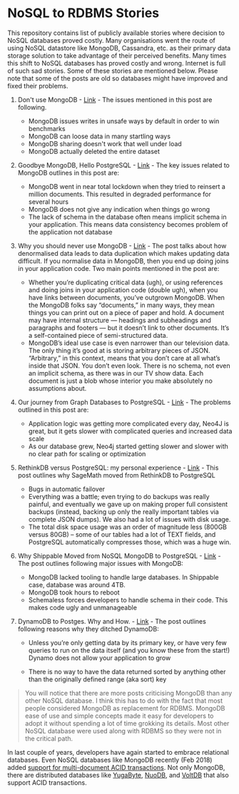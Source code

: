 # NoSQL to RDBMS Stories
This repository contains list of publicly available stories where decision to NoSQL databases proved costly. Many organisations went the route of using NoSQL datastore like MongoDB, Cassandra, etc. as their primary data storage solution to take advantage of their perceived benefits. Many times this shift to NoSQL databases has proved costly and wrong. Internet is full of such sad stories. Some of these stories are mentioned below. Please note that some of the posts are old so databases might have improved and fixed their problems.

1. Don't use MongoDB - [Link](http://pastebin.com/raw/FD3xe6Jt) - The issues mentioned in this post are following. 
   * MongoDB issues writes in unsafe ways by default in order to win benchmarks
   * MongoDB can loose data in many startling ways
   * MongoDB sharing doesn't work that well under load
   * MongoDB actually deleted the entire dataset

2. Goodbye MongoDB, Hello PostgreSQL - [Link](https://developer.olery.com/blog/goodbye-mongodb-hello-postgresql/) - The key issues related to MongoDB outlines in this post are:
   * MongoDB went in near total lockdown when they tried to reinsert a million documents. This resulted in degraded performance for several hours
   * MongoDB does not give any indication when things go wrong
   * The lack of schema in the database often means implicit schema in your application. This means data consistency  becomes problem of the application not database

3. Why you should never use MongoDB -  [Link](http://www.sarahmei.com/blog/2013/11/11/why-you-should-never-use-mongodb/) - The post talks about how denormalised data leads to data duplication which makes updating data difficult. If you normalise data in MongoDB, then you end up doing joins in your application code. Two main points mentioned in the post are:
   *  Whether you’re duplicating critical data (ugh), or using references and doing joins in your application code (double ugh), when you have links between documents, you’ve outgrown MongoDB. When the MongoDB folks say “documents,” in many ways, they mean things you can print out on a piece of paper and hold. A document may have internal structure — headings and subheadings and paragraphs and footers — but it doesn’t link to other documents. It’s a self-contained piece of semi-structured data.
   *  MongoDB’s ideal use case is even narrower than our television data. The only thing it’s good at is storing arbitrary pieces of JSON. “Arbitrary,” in this context, means that you don’t care at all what’s inside that JSON. You don’t even look. There is no schema, not even an implicit schema, as there was in our TV show data. Each document is just a blob whose interior you make absolutely no assumptions about.

4. Our journey from Graph Databases to PostgreSQL - [Link](http://engineering.hipolabs.com/graphdb-to-postgresql/) - The problems outlined in this post are:
   * Application logic was getting more complicated every day, Neo4J is great, but it gets slower with complicated queries and increased data scale
   * As our database grew, Neo4j started getting slower and slower with no clear path for scaling or optimization

5. RethinkDB versus PostgreSQL: my personal experience - [Link](http://blog.sagemath.com/2017/02/09/rethinkdb-vs-postgres.html) - This post outlines why SageMath moved from RethinkDB to PostgreSQL
   * Bugs in automatic failover 
   * Everything was a battle; even trying to do backups was really painful, and eventually we gave up on making proper full consistent backups (instead, backing up only the really important tables via complete JSON dumps). We also had a lot of issues with disk usage.
   * The total disk space usage was an order of magnitude less (800GB versus 80GB) – some of our tables had a lot of TEXT fields, and PostgreSQL automatically compresses those, which was a huge win.

6. Why Shippable Moved from NoSQL MongoDB to PostgreSQL - [Link](http://blog.shippable.com/why-we-moved-from-nosql-mongodb-to-postgressql) - The post outlines following major issues with MongoDB:

   * MongoDB lacked tooling to handle large databases. In Shippable case, database was around 4TB.
   * MongoDB took hours to reboot
   * Schemaless forces developers to handle schema in their code. This makes code ugly and unmanageable

7. DynamoDB to Postges. Why and How. - [Link](https://containership.engineering/dynamodb-to-postgres-why-and-how-aa891681af4d) - The post outlines following reasons why they ditched DynamoDB:

   * Unless you’re only getting data by its primary key, or have very few queries to run on the data itself (and you know these from the start!) Dynamo does not allow your application to grow

   * There is no way to have the data returned sorted by anything other than the originally defined range (aka sort) key

> You will notice that there are more posts criticising MongoDB than any other NoSQL database. I think this has to do with the fact that most people considered MongoDB as replacement for RDBMS. MongoDB ease of use and simple concepts made it easy for developers to adopt it without spending a lot of time grokking its details. Most other NoSQL database were used along with RDBMS so they were not in the critical path.

In last couple of years, developers have again started to embrace relational databases. Even NoSQL databases like MongoDB recently (Feb 2018) added [support for multi-document ACID transactions](https://www.mongodb.com/blog/post/multi-document-transactions-in-mongodb). Not only MongoDB, there are distributed databases like [YugaByte](https://blog.yugabyte.com/yes-we-can-distributed-acid-transactions-with-high-performance/), [NuoDB](https://www.nuodb.com/blog/acid-instrumental-move-saas), and [VoltDB](https://www.voltdb.com/product/features-benefits/acid-transactions/) that also support ACID transactions.

 